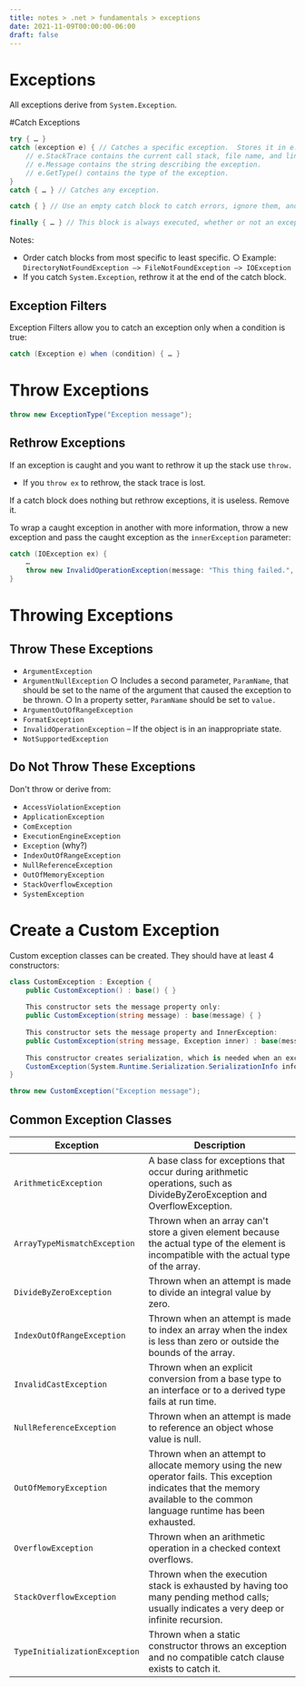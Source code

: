 ```yaml
---
title: notes > .net > fundamentals > exceptions
date: 2021-11-09T00:00:00-06:00
draft: false
---
```

# Exceptions
All exceptions derive from `System.Exception`.

#Catch Exceptions
```cs
try { … }
catch (exception e) { // Catches a specific exception.  Stores it in e.
	// e.StackTrace contains the current call stack, file name, and line number where the exception was thrown.
	// e.Message contains the string describing the exception.
	// e.GetType() contains the type of the exception.
}
catch { … }	// Catches any exception.

catch { } // Use an empty catch block to catch errors, ignore them, and continue running.

finally { … } // This block is always executed, whether or not an exception is caught.
```

Notes:
- Order catch blocks from most specific to least specific.
		○ Example: `DirectoryNotFoundException –> FileNotFoundException –> IOException`
- If you catch `System.Exception`, rethrow it at the end of the catch block.

## Exception Filters
Exception Filters allow you to catch an exception only when a condition is true:
```cs
catch (Exception e) when (condition) { … }
```

# Throw Exceptions
```cs
throw new ExceptionType("Exception message");
```

## Rethrow Exceptions
If an exception is caught and you want to rethrow it up the stack use `throw.`
- If you `throw ex` to rethrow, the stack trace is lost.

If a catch block does nothing but rethrow exceptions, it is useless.  Remove it.

To wrap a caught exception in another with more information, throw a new exception and pass the caught exception as the `innerException` parameter:
```cs
catch (IOException ex) {
	…
	throw new InvalidOperationException(message: "This thing failed.", innerException: ex)
}
```
# Throwing Exceptions
## Throw These Exceptions
- `ArgumentException`
- `ArgumentNullException`
		○ Includes a second parameter, `ParamName`, that should be set to the name of the argument that caused the exception to be thrown.
		○ In a property setter, `ParamName` should be set to `value.`
- `ArgumentOutOfRangeException`
- `FormatException`
- `InvalidOperationException` – If the object is in an inappropriate state.
- `NotSupportedException`

## Do Not Throw These Exceptions
Don't throw or derive from:
- `AccessViolationException`
- `ApplicationException`
- `ComException`
- `ExecutionEngineException`
- `Exception` (why?)
- `IndexOutOfRangeException`
- `NullReferenceException`
- `OutOfMemoryException`
- `StackOverflowException`
- `SystemException`

# Create a Custom Exception
Custom exception classes can be created.  They should have at least 4 constructors:
```cs
class CustomException : Exception {
	public CustomException() : base() { }
	
	This constructor sets the message property only:
	public CustomException(string message) : base(message) { }
	
	This constructor sets the message property and InnerException:
	public CustomException(string message, Exception inner) : base(message, inner) { }
	
	This constructor creates serialization, which is needed when an exception propogates from a remote server to the client:
	CustomException(System.Runtime.Serialization.SerializationInfo info, System.Runtime.Serialization.StreamingContext context) : base(info, context) { }
}

throw new CustomException("Exception message");
```

## Common Exception Classes
| Exception | Description |
|-----------|-------------|
`ArithmeticException`	| A base class for exceptions that occur during arithmetic operations, such as DivideByZeroException and OverflowException.
`ArrayTypeMismatchException` | Thrown when an array can't store a given element because the actual type of the element is incompatible with the actual type of the array.
`DivideByZeroException` | Thrown when an attempt is made to divide an integral value by zero.
`IndexOutOfRangeException` | Thrown when an attempt is made to index an array when the index is less than zero or outside the bounds of the array.
`InvalidCastException` | Thrown when an explicit conversion from a base type to an interface or to a derived type fails at run time.
`NullReferenceException` | Thrown when an attempt is made to reference an object whose value is null.
`OutOfMemoryException` | Thrown when an attempt to allocate memory using the new operator fails. This exception indicates that the memory available to the common language runtime has been exhausted.
`OverflowException` | Thrown when an arithmetic operation in a checked context overflows.
`StackOverflowException` | Thrown when the execution stack is exhausted by having too many pending method calls; usually indicates a very deep or infinite recursion.
`TypeInitializationException` | Thrown when a static constructor throws an exception and no compatible catch clause exists to catch it.
